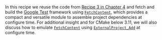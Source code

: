 In this recipe we reuse the code from [Recipe 3 in Chapter 4](../../chapter-04/recipe-03)
and fetch and build the [Google Test](https://github.com/google/googletest) framework
using [`FetchContent`](https://cmake.org/cmake/help/latest/module/FetchContent.html),
which provides a compact and
versatile module to assemble project dependencies at configure time. For additional insight
and for CMake below 3.11, we will also discuss how to emulate [`FetchContent`](https://cmake.org/cmake/help/latest/module/FetchContent.html) using
[`ExternalProject_Add`](https://cmake.org/cmake/help/latest/module/ExternalProject_Add.html)
at configure time.
